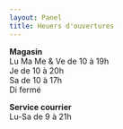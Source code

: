```yaml
---
layout: Panel
title: Heuers d'ouvertures
---
```

**Magasin**   
Lu Ma Me & Ve de 10 à 19h  
Je de 10 à 20h  
Sa de 10 à 17h  
Di fermé  

**Service courrier**  
Lu-Sa de 9 à 21h 
